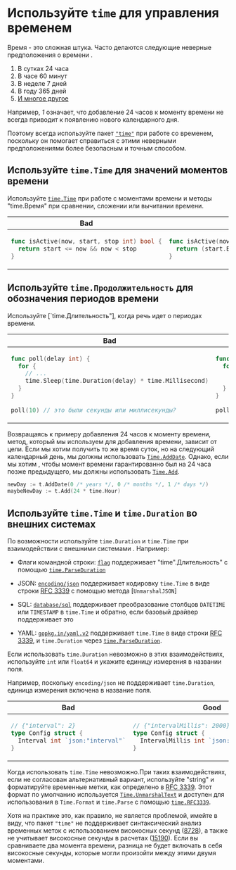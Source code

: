 # Используйте `time` для управления временем

Время - это сложная штука. Часто делаются следующие неверные предположения о времени
.

1. В сутках 24 часа
2. В часе 60 минут
3. В неделе 7 дней
4. В году 365 дней
5. [И многое другое](https://infiniteundo.com/post/25326999628/falsehoods-programmers-believe-about-time)

Например, *1* означает, что добавление 24 часов к моменту времени не всегда
приводит к появлению нового календарного дня.

Поэтому всегда используйте пакет [`"time"`] при работе со временем, поскольку он
помогает справиться с этими неверными предположениями более безопасным и точным способом.

[`"time"`]: https://pkg.go.dev/time

## Используйте `time.Time` для значений моментов времени

Используйте [`time.Time`] при работе с моментами времени и методы
"time.Время" при сравнении, сложении или вычитании времени.

[`time.Time`]: https://pkg.go.dev/time#Time

<table>
<thead><tr><th>Bad</th><th>Good</th></tr></thead>
<tbody>
<tr><td>

```go
func isActive(now, start, stop int) bool {
  return start <= now && now < stop
}
```

</td><td>

```go
func isActive(now, start, stop time.Time) bool {
  return (start.Before(now) || start.Equal(now)) && now.Before(stop)
}
```

</td></tr>
</tbody></table>

## Используйте `time.Продолжительность` для обозначения периодов времени

Используйте [`time.Длительность"], когда речь идет о периодах времени.

[`time.Продолжительность`]: https://pkg.go.dev/time#Duration

<table>
<thead><tr><th>Bad</th><th>Good</th></tr></thead>
<tbody>
<tr><td>

```go
func poll(delay int) {
  for {
    // ...
    time.Sleep(time.Duration(delay) * time.Millisecond)
  }
}

poll(10) // это были секунды или миллисекунды?
```

</td><td>

```go
func poll(delay time.Duration) {
  for {
    // ...
    time.Sleep(delay)
  }
}

poll(10*time.Second)
```

</td></tr>
</tbody></table>

Возвращаясь к примеру добавления 24 часов к моменту времени, метод, который мы
используем для добавления времени, зависит от цели. Если мы хотим получить то же время суток, но на
следующий календарный день, мы должны использовать [`Time.AddDate`]. Однако, если мы хотим
, чтобы момент времени гарантированно был на 24 часа позже предыдущего, мы должны
использовать [`Time.Add`].

  [`Time.AddDate`]: https://pkg.go.dev/time#Time.AddDate
  [`Time.Add`]: https://pkg.go.dev/time#Time.Add

```go
newDay := t.AddDate(0 /* years */, 0 /* months */, 1 /* days */)
maybeNewDay := t.Add(24 * time.Hour)
```

## Используйте `time.Time` и `time.Duration` во внешних системах

По возможности используйте `time.Duration` и `time.Time` при взаимодействии с внешними системами
. Например:

- Флаги командной строки: [`flag`] поддерживает "time".Длительность" с помощью
  [`time.ParseDuration`]
- JSON: [`encoding/json`] поддерживает кодировку `time.Time` в виде строки [RFC 3339]
  с помощью метода [`UnmarshalJSON`]
- SQL: [`database/sql`] поддерживает преобразование столбцов `DATETIME` или `TIMESTAMP`
  в `time.Time` и обратно, если базовый драйвер поддерживает это
- YAML: [`gopkg.in/yaml.v2`] поддерживает `time.Time` в виде строки [RFC 3339], и
  `time.Duration` через [`time.ParseDuration`].

  [`flag`]: https://pkg.go.dev/flag
  [`time.ParseDuration`]: https://pkg.go.dev/time#ParseDuration
  [`encoding/json`]: https://pkg.go.dev/encoding/json
  [RFC 3339]: https://tools.ietf.org/html/rfc3339
  [`UnmarshalJSON` method]: https://pkg.go.dev/time#Time.UnmarshalJSON
  [`database/sql`]: https://pkg.go.dev/database/sql
  [`gopkg.in/yaml.v2`]: https://pkg.go.dev/gopkg.in/yaml.v2

Если использовать `time.Duration` невозможно в этих взаимодействиях, используйте
`int` или `float64` и укажите единицу измерения в названии поля.

Например, поскольку `encoding/json` не поддерживает `time.Duration`, единица
измерения включена в название поля.

<table>
<thead><tr><th>Bad</th><th>Good</th></tr></thead>
<tbody>
<tr><td>

```go
// {"interval": 2}
type Config struct {
  Interval int `json:"interval"`
}
```

</td><td>

```go
// {"intervalMillis": 2000}
type Config struct {
  IntervalMillis int `json:"intervalMillis"`
}
```

</td></tr>
</tbody></table>

Когда использовать `time.Time` невозможно.При таких взаимодействиях, если
не согласован альтернативный вариант, используйте "string" и форматируйте временные метки, как определено в
[RFC 3339]. Этот формат по умолчанию используется [`Time.UnmarshalText`] и
доступен для использования в `Time.Format` и `time.Parse` с помощью [`time.RFC3339`].

[`Time.UnmarshalText`]: https://pkg.go.dev/time#Time.UnmarshalText
[`time.RFC3339`]: https://pkg.go.dev/time#RFC3339

Хотя на практике это, как правило, не является проблемой, имейте в виду, что
пакет `"time"` не поддерживает синтаксический анализ временных меток с использованием високосных секунд
([8728]), а также не учитывает високосные секунды в расчетах ([15190]). Если
вы сравниваете два момента времени, разница не будет включать в себя високосные
секунды, которые могли произойти между этими двумя моментами.

[8728]: https://github.com/golang/go/issues/8728
[15190]: https://github.com/golang/go/issues/15190
